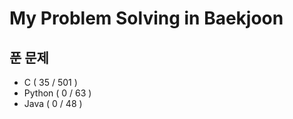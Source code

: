 # My Problem Solving in Baekjoon

## 푼 문제 
 * C ( 35 / 501 )
 * Python ( 0 / 63 )
 * Java ( 0 / 48 )
 